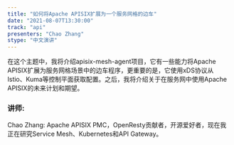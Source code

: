 ```yaml
---
title: "如何将Apache APISIX扩展为一个服务网格的边车"
date: "2021-08-07T13:30:00" 
track: "api"
presenters: "Chao Zhang"
stype: "中文演讲"
---
```

在这个主题中，我将介绍apisix-mesh-agent项目，它有一些能力将Apache APISIX扩展为服务网格场景中的边车程序，更重要的是，它使用xDS协议从Istio、Kuma等控制平面获取配置。之后，我将介绍关于在服务网中使用Apache APISIX的未来计划和期望。
 ### 讲师: 
 Chao Zhang: Apache APISIX PMC，OpenResty贡献者，开源爱好者，现在我正在研究Service Mesh、Kubernetes和API Gateway。